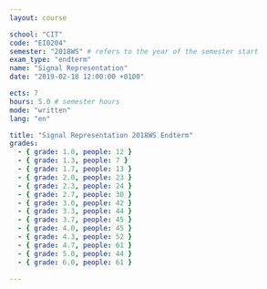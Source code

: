 ```yaml
---
layout: course

school: "CIT"
code: "EI0204"
semester: "2018WS" # refers to the year of the semester start
exam_type: "endterm"
name: "Signal Representation"
date: "2019-02-18 12:00:00 +0100"

ects: 7
hours: 5.0 # semester hours
mode: "written"
lang: "en"

title: "Signal Representation 2018WS Endterm"
grades:
  - { grade: 1.0, people: 12 }
  - { grade: 1.3, people: 7 }
  - { grade: 1.7, people: 13 }
  - { grade: 2.0, people: 23 }
  - { grade: 2.3, people: 24 }
  - { grade: 2.7, people: 30 }
  - { grade: 3.0, people: 42 }
  - { grade: 3.3, people: 44 }
  - { grade: 3.7, people: 45 }
  - { grade: 4.0, people: 45 }
  - { grade: 4.3, people: 52 }
  - { grade: 4.7, people: 61 }
  - { grade: 5.0, people: 44 }
  - { grade: 6.0, people: 61 }

---
```



